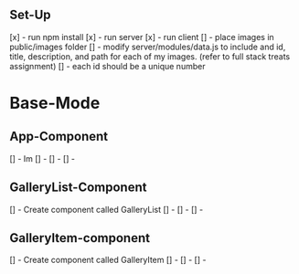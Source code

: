 ## Set-Up
[x] - run npm install
[x] - run server
[x] - run client
[] - place images in public/images folder
[] - modify server/modules/data.js to include and id, title, description, and path for each of my images. (refer to full stack treats assignment)
[] - each id should be a unique number


# Base-Mode

## App-Component
[] - Im
[] -
[] -
[] -

## GalleryList-Component
[] - Create component called GalleryList
[] - 
[] -
[] -

## GalleryItem-component
[] - Create component called GalleryItem
[] -
[] -
[] -

